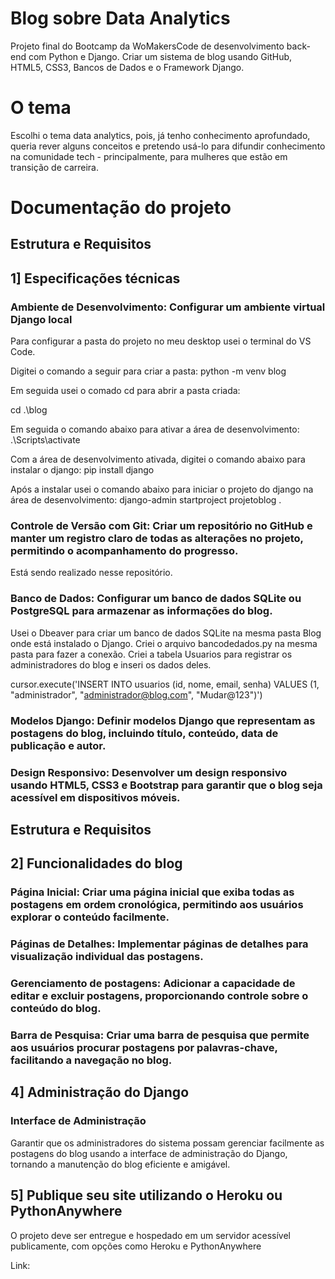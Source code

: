 # Blog sobre Data Analytics
Projeto final do Bootcamp da WoMakersCode de desenvolvimento back-end com Python e Django. Criar um sistema de blog usando GitHub, HTML5, CSS3, Bancos de Dados e o Framework Django. 

# O tema
Escolhi o tema data analytics, pois, já tenho conhecimento aprofundado, queria rever alguns conceitos e pretendo usá-lo para difundir conhecimento na comunidade tech - principalmente, para mulheres que estão em transição de carreira. 

# Documentação do projeto

## Estrutura e Requisitos

## 1] Especificações técnicas

### Ambiente de Desenvolvimento: Configurar um ambiente virtual Django local

Para configurar a pasta do projeto no meu desktop usei o terminal do VS Code. 

Digitei o comando a seguir para criar a pasta:
python -m venv blog  

Em seguida usei o comado cd para abrir a pasta criada:

cd .\blog       

Em seguida o comando abaixo para ativar a área de desenvolvimento:
.\Scripts\activate

Com a área de desenvolvimento ativada, digitei o comando abaixo para instalar o django:
pip install django

Após a instalar usei o comando abaixo para iniciar o projeto do django na área de desenvolvimento: 
django-admin  startproject projetoblog .

### Controle de Versão com Git: Criar um repositório no GitHub e manter um registro claro de todas as alterações no projeto, permitindo o acompanhamento do progresso.

Está sendo realizado nesse repositório.

### Banco de Dados: Configurar um banco de dados SQLite ou PostgreSQL para armazenar as informações do blog.
Usei o Dbeaver para criar um banco de dados SQLite na mesma pasta Blog onde está instalado o Django. Criei o arquivo bancodedados.py na mesma pasta para fazer a conexão. Criei a tabela Usuarios para registrar os administradores do blog e inseri os dados deles.

cursor.execute('INSERT INTO usuarios (id, nome, email, senha) VALUES (1, "administrador", "administrador@blog.com", "Mudar@123")')

### Modelos Django: Definir modelos Django que representam as postagens do blog, incluindo título, conteúdo, data de publicação e autor.

### Design Responsivo: Desenvolver um design responsivo usando HTML5, CSS3 e Bootstrap para garantir que o blog seja acessível em dispositivos móveis.

## Estrutura e Requisitos

## 2] Funcionalidades do blog

### Página Inicial: Criar uma página inicial que exiba todas as postagens em ordem cronológica, permitindo aos usuários explorar o conteúdo facilmente.

### Páginas de Detalhes: Implementar páginas de detalhes para visualização individual das postagens.

### Gerenciamento de postagens: Adicionar a capacidade de editar e excluir postagens, proporcionando controle sobre o conteúdo do blog.

### Barra de Pesquisa: Criar uma barra de pesquisa que permite aos usuários procurar postagens por palavras-chave, facilitando a navegação no blog.

## 4] Administração do Django

### Interface de Administração
Garantir que os administradores do sistema possam gerenciar facilmente as postagens do blog usando a interface de administração do Django, tornando a manutenção do blog eficiente e amigável.

## 5] Publique seu site utilizando o Heroku ou PythonAnywhere
O projeto deve ser entregue e hospedado em um servidor acessível publicamente, com opções como Heroku e PythonAnywhere

Link: 

